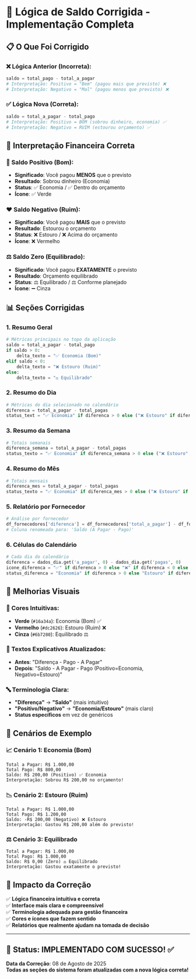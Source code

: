 # 🎯 Lógica de Saldo Corrigida - Implementação Completa

## 📋 O Que Foi Corrigido

### ❌ Lógica Anterior (Incorreta):
```python
saldo = total_pago - total_a_pagar
# Interpretação: Positivo = "Bem" (pagou mais que previsto) ❌
# Interpretação: Negativo = "Mal" (pagou menos que previsto) ❌
```

### ✅ Lógica Nova (Correta):
```python
saldo = total_a_pagar - total_pago  
# Interpretação: Positivo = BOM (sobrou dinheiro, economia) ✅
# Interpretação: Negativo = RUIM (estourou orçamento) ✅
```

## 🎯 Interpretação Financeira Correta

### 💚 Saldo Positivo (Bom):
- **Significado**: Você pagou **MENOS** que o previsto
- **Resultado**: Sobrou dinheiro (Economia)
- **Status**: ✅ Economia / ✅ Dentro do orçamento
- **Ícone**: ✅ Verde

### ❤️ Saldo Negativo (Ruim):
- **Significado**: Você pagou **MAIS** que o previsto  
- **Resultado**: Estourou o orçamento
- **Status**: ❌ Estouro / ❌ Acima do orçamento
- **Ícone**: ❌ Vermelho

### ⚖️ Saldo Zero (Equilibrado):
- **Significado**: Você pagou **EXATAMENTE** o previsto
- **Resultado**: Orçamento equilibrado
- **Status**: ⚖️ Equilibrado / ⚖️ Conforme planejado
- **Ícone**: ➖ Cinza

## 📊 Seções Corrigidas

### 1. **Resumo Geral**
```python
# Métricas principais no topo da aplicação
saldo = total_a_pagar - total_pago
if saldo > 0:
    delta_texto = "✅ Economia (Bom)"
elif saldo < 0:
    delta_texto = "❌ Estouro (Ruim)" 
else:
    delta_texto = "⚖️ Equilibrado"
```

### 2. **Resumo do Dia**
```python
# Métricas do dia selecionado no calendário
diferenca = total_a_pagar - total_pagas
status_text = "✅ Economia" if diferenca > 0 else ("❌ Estouro" if diferenca < 0 else "⚖️ Equilibrado")
```

### 3. **Resumo da Semana**
```python
# Totais semanais
diferenca_semana = total_a_pagar - total_pagas
status_texto = "✅ Economia" if diferenca_semana > 0 else ("❌ Estouro" if diferenca_semana < 0 else "⚖️ Equilibrado")
```

### 4. **Resumo do Mês**
```python
# Totais mensais  
diferenca_mes = total_a_pagar - total_pagas
status_texto = "✅ Economia" if diferenca_mes > 0 else ("❌ Estouro" if diferenca_mes < 0 else "⚖️ Equilibrado")
```

### 5. **Relatório por Fornecedor**
```python
# Análise por fornecedor
df_fornecedores['diferenca'] = df_fornecedores['total_a_pagar'] - df_fornecedores['total_pago']
# Coluna renomeada para: 'Saldo (A Pagar - Pago)'
```

### 6. **Células do Calendário**
```python
# Cada dia do calendário
diferenca = dados_dia.get('a_pagar', 0) - dados_dia.get('pagas', 0)
icone_diferenca = "✅" if diferenca > 0 else "❌" if diferenca < 0 else "➖"
status_diferenca = "Economia" if diferenca > 0 else "Estouro" if diferenca < 0 else "Equilibrado"
```

## 🎨 Melhorias Visuais

### 🌈 Cores Intuitivas:
- **Verde** (`#16a34a`): Economia (Bom) ✅
- **Vermelho** (`#dc2626`): Estouro (Ruim) ❌  
- **Cinza** (`#6b7280`): Equilibrado ⚖️

### 📱 Textos Explicativos Atualizados:
- **Antes**: "Diferença - Pago - A Pagar"
- **Depois**: "Saldo - A Pagar - Pago (Positivo=Economia, Negativo=Estouro)"

### 🔤 Terminologia Clara:
- **"Diferença"** → **"Saldo"** (mais intuitivo)
- **"Positivo/Negativo"** → **"Economia/Estouro"** (mais claro)
- **Status específicos** em vez de genéricos

## 💼 Cenários de Exemplo

### 📈 Cenário 1: Economia (Bom)
```
Total a Pagar: R$ 1.000,00
Total Pago: R$ 800,00
Saldo: R$ 200,00 (Positivo) ✅ Economia
Interpretação: Sobrou R$ 200,00 no orçamento!
```

### 📉 Cenário 2: Estouro (Ruim)  
```
Total a Pagar: R$ 1.000,00  
Total Pago: R$ 1.200,00
Saldo: -R$ 200,00 (Negativo) ❌ Estouro
Interpretação: Gastou R$ 200,00 além do previsto!
```

### ⚖️ Cenário 3: Equilibrado
```
Total a Pagar: R$ 1.000,00
Total Pago: R$ 1.000,00  
Saldo: R$ 0,00 (Zero) ⚖️ Equilibrado
Interpretação: Gastou exatamente o previsto!
```

## 🚀 Impacto da Correção

✅ **Lógica financeira intuitiva e correta**  
✅ **Interface mais clara e compreensível**  
✅ **Terminologia adequada para gestão financeira**  
✅ **Cores e ícones que fazem sentido**  
✅ **Relatórios que realmente ajudam na tomada de decisão**

---

## 🎊 Status: **IMPLEMENTADO COM SUCESSO!** ✅

**Data da Correção**: 08 de Agosto de 2025  
**Todas as seções do sistema foram atualizadas com a nova lógica correta!**
